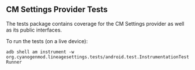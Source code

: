 ## CM Settings Provider Tests
The tests package contains coverage for the CM Settings provider as well as
its public interfaces.

To run the tests (on a live device):

  ```adb shell am instrument -w org.cyanogenmod.lineagesettings.tests/android.test.InstrumentationTestRunner```
